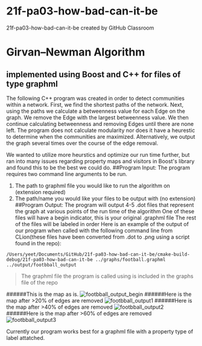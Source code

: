 # 21f-pa03-how-bad-can-it-be
21f-pa03-how-bad-can-it-be created by GitHub Classroom

# Girvan–Newman Algorithm

## implemented using Boost and C++ for files of type graphml


The following C++ program was created in order to detect communities within a network. First, we find the shortest paths of the network. 
Next, using the paths we calculate a betweenness value for each Edge on the graph. We remove the Edge with the largest betweenness value.
We then continue calculating betweenness and removing Edges until there are none left. 
The program does not calculate modularity nor does it have a heurestic to determine when the communities are maximized. Alternatively, we output the graph several times over the course of the edge removal.

We wanted to utilize more heurstics and optimize our run time further, but ran into many issues regarding property maps and visitors in Boost's library and found this to be the best we could do.
##Program Input:
The program requires two command line arguments to be run.
1. The path to graphml file you would like to run the algorithm on (extension required)
2. The path/name you would like your files to be output with (no extension)
##Program Output:
The program will output 4-5 .dot files that represent the graph at various points of the run time of the algorithm
One of these files will have a begin indicator, this is your original .graphml file
The rest of the files will be labeled in order
Here is an example of the output of our program when called with the following command line from CLion(these files have been converted from .dot to .png using a script found in the repo):
```
/Users/yeet/Documents/GitHub/21f-pa03-how-bad-can-it-be/cmake-build-debug/21f-pa03-how-bad-can-it-be ../graphs/football.graphml ../output/footbball_output
```
> The graphml file the program is called using is included in the graphs file of the repo

######This is the map as is.
![footbball_output_begin](https://user-images.githubusercontent.com/71847764/141668973-d454e5fd-9c65-4278-a691-f75b00ee1a62.png)
######Here is the map after >20% of edges are removed
![footbball_output1](https://user-images.githubusercontent.com/71847764/141668978-1801fa29-459d-402a-96f2-a561964d9391.png)
######Here is the map after >40% of edges are removed
![footbball_output2](https://user-images.githubusercontent.com/71847764/141668979-828e8f23-b3bb-4002-b8f3-1710a7ccdb8d.png)
######Here is the map after >60% of edges are removed
![footbball_output3](https://user-images.githubusercontent.com/71847764/141668980-3152dca7-3faf-44cf-847f-87a34c2e23bd.png)

Currently our program works best for a graphml file with a property type of label attatched. 



